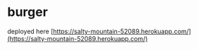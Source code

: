 # burger

deployed here [https://salty-mountain-52089.herokuapp.com/](https://salty-mountain-52089.herokuapp.com/)
